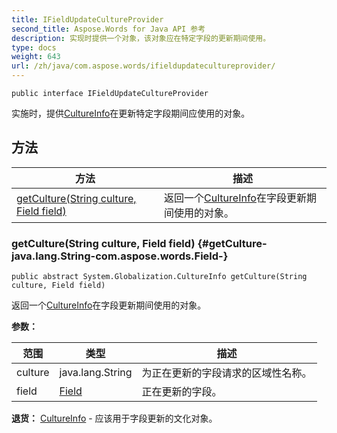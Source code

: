 ```yaml
---
title: IFieldUpdateCultureProvider
second_title: Aspose.Words for Java API 参考
description: 实现时提供一个对象，该对象应在特定字段的更新期间使用。
type: docs
weight: 643
url: /zh/java/com.aspose.words/ifieldupdatecultureprovider/
---
```

```
public interface IFieldUpdateCultureProvider
```

实施时，提供[CultureInfo](../../com.aspose.words.net.system.globalization/cultureinfo)在更新特定字段期间应使用的对象。
## 方法

| 方法 | 描述 |
| --- | --- |
| [getCulture(String culture, Field field)](#getCulture-java.lang.String-com.aspose.words.Field-) | 返回一个[CultureInfo](../../com.aspose.words.net.system.globalization/cultureinfo)在字段更新期间使用的对象。 |
### getCulture(String culture, Field field) {#getCulture-java.lang.String-com.aspose.words.Field-}
```
public abstract System.Globalization.CultureInfo getCulture(String culture, Field field)
```


返回一个[CultureInfo](../../com.aspose.words.net.system.globalization/cultureinfo)在字段更新期间使用的对象。

**参数：**

| 范围 | 类型 | 描述 |
| --- | --- | --- |
| culture | java.lang.String | 为正在更新的字段请求的区域性名称。 |
| field | [Field](../../com.aspose.words/field) | 正在更新的字段。 |

**退货：**
[CultureInfo](../../com.aspose.words.net.system.globalization/cultureinfo) - 应该用于字段更新的文化对象。